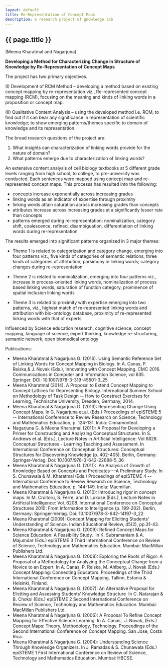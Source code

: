 ```yaml
--- 
layout: default
title: Re-Representation of Concept Maps 
description: a research project of gnowledge lab
---
```

<!---{% include menu.html %}--->
## {{ page.title }}
(Meena Kharatmal and Nagarjuna)

**Developing a Method for Characterizing Change in Structure of Knowledge by Re-Representation of Concept Maps** 


The project has two primary objectives.

(I) Development of RCM  Method – developing a method based on existing concept mapping by re-representation viz.,  Re-represented concept mapping (RCM), focusing on the meaning and kinds of linking words in a proposition or concept map.

(II) Qualitative Content Analysis – using the developed method i.e. RCM, to find out if it can bear any significance in representation of scientific knowledge; to show emerging patterns/themes specific to domain of knowledge and its representation. 

The broad research questions of the project are:

1. What insights can characterization of linking words provide for the nature of domain?
2. What patterns emerge due to characterization of linking words?
      
An extensive content analysis of cell biology textbooks at 5 different grade levels ranging from high school, to college, to pre-university was conducted. Each sentences were mapped using concept map and re-represented concept maps. This processs has resulted into the following:

- concepts increase exponentially across increasing grades
- linking words as an indicator of expertise through proximity
- linking words attain saturation across increasing grades than concepts
- attributes increase across increasing grades at a significantly lesser rate than concepts
- patterns emerged during re-representation: nominalization, category shift, coalescence,  refined, disambiguation, differentiation of linking words during re-representation 

The results emerged into significant patterns  organized in 3 major themes:

- Theme 1 is related to categorization and category change, emerging into four patterns viz., five kinds of categories of semantic relations; three kinds of categories of attribution; parsimony in linking words; category changes during re-representation
      
- Theme 2 is related to nominalization, emerging into four patterns viz., increase in process-oriented linking words, nominalization of process based linking words, saturation of function category,  prominence of spatial inclusion linking words
      
- Theme 3 is related to proximity with expertise emerging into two patterns, viz., highest match of re-represented linking words and attribution with bio-ontology database, proximity of re-represented linking words with that of experts

Influenced by
Science education research, cognitive science, concept mapping, language of science, expert thinking, knowledge re-structuring, semantic network, open biomedical ontology
      
Publications:

- Meena Kharatmal & Nagarjuna G. (2016). Using Semantic Reference Set of Linking Words for Concept Mapping in Biology. In A. Canas, P. Reiska,& J. Novak (Eds.), Innovating with Concept Mapping. CMC 2016. Communications in Computer and Information Science, vol 635. Springer. DOI: 10.1007/978-3-319-45501-3_25 
- Meena Kharatmal (2014). A Proposal to Extend Concept Mapping to Concept Lattices for Representing Biology. International Summer School on Methodology of Task Design -- How to Construct Exercises for Learning, Technische University, Dresden, Germany, 2014. 
- Meena Kharatmal & Nagarjuna G. (2013): Representing Change Using Concept Maps. In G. Nagarjuna et.al. (Eds.) Proceedings of epiSTEME 5 -- International Conference to Review Research on Science, Technology and Mathematics Education, p. 124-131. India: Cinnamonteal.
 
- Nagarjuna G. & Meena Kharatmal (2011): A Proposal for Developing a Primer for Constructing and Analyzing Conceptual Structures. In S. Andrews et al. (Eds.), Lecture Notes in Artificial Intelligence: Vol 6828. Conceptual Structures - Learning Teaching and Assessment. In International Conference on Conceptual Structures: Conceptual Structures for Discovering Knowledge (p. 402-405). Berlin, Germany: Springer-Verlag. Doi: 10.1007/978-3-642-22688-5_36
 
- Meena Kharatmal & Nagarjuna G. (2011):  An Analysis of Growth of Knowledge Based on Concepts and Predicates---A Preliminary Study. In S. Chunawala & M. Kharatmal (Eds.) Proceedings of epiSTEME 4 -- International Conference to Review Research on Science, Technology and Mathematics Education, p. 144-149. India: Macmillan.
 
- Meena Kharatmal & Nagarjuna G. (2010): Introducing rigor in concept maps. In M. Croitoru, S. Ferre, and D. Lukose (Eds.), Lecture Notes in Artificial Intelligence: Vol. 6208. International Conference on Conceptual Structures 2010: From Information to Intelligence (p. 199-202). Berlin, Germany: Springer-Verlag. Doi: 10.1007/978-3-642-14197-3_22 
 
- Meena Kharatmal (2009): Concept Mapping for Eliciting Students' Understanding of Science. Indian Educational Review, 45(2), pp.31-43.
 
- Meena Kharatmal & Nagarjuna G. (2009): Refined Concept Maps for Science Education: A Feasibility Study.  In K. Subramaniam & A. Majumdar (Eds.) epiSTEME 3 Third International Conference on Review of Science, Technology and Mathematics Education. Mumbai: MacMillan Publishers Ltd.
 
- Meena Kharatmal & Nagarjuna G. (2008): Exploring the Roots of Rigor: A Proposal of a Methodology for Analyzing the Conceptual Change from a Novice to an Expert  In A. Canas, P. Reiska, M. Ahlberg, J. Novak (Eds.) Concept Mapping: Connecting Educators. Proceedings of the Third International Conference on Concept Mapping. Tallinn, Estonia & Helsinki, Finland.
 
- Meena Kharatmal & Nagarjuna G. (2007): An Alternative Proposal for Eliciting and Assessing Students’ Knowledge Structure  In C. Natarajan & B. Choksi (Eds.) epiSTEME 2 Second International Conference on Review of Science, Technology and Mathematics Education. Mumbai: MacMillan Publishers Ltd.
 
- Meena Kharatmal & Nagarjuna G. (2006): A Proposal To Refine Concept Mapping for Effective Science Learning  In A. Canas,  J. Novak, (Eds.) Concept Maps: Theory, Methodology, Technology. Proceedings of the Second International Conference on Concept Mapping. San Jose, Costa Rica.
 
- Meena Kharatmal & Nagarjuna G. (2004): Understanding Science Through Knowledge Organizers. In J. Ramadas & S. Chunawala (Eds.) epiSTEME 1 First International Conference on Review of Science, Technology and Mathematics Education. Mumbai: HBCSE.
